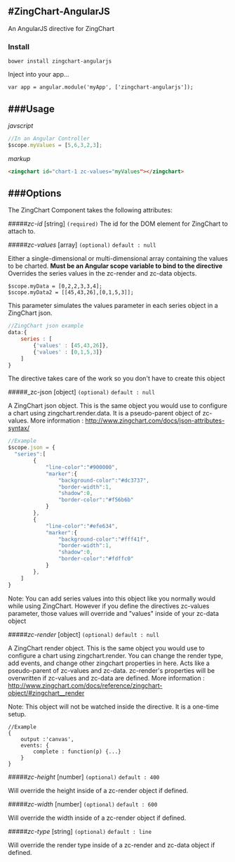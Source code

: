 #ZingChart-AngularJS
---
An AngularJS directive for ZingChart
### Install
```
bower install zingchart-angularjs
```

Inject into your app...
```
var app = angular.module('myApp', ['zingchart-angularjs']);
```

###Usage
---
_javscript_
```js
//In an Angular Controller
$scope.myValues = [5,6,3,2,3];
```

_markup_
```html
<zingchart id="chart-1 zc-values="myValues"></zingchart>
```

###Options
---
The ZingChart Component takes the following attributes:

#####_zc-id_ [string] ```(required)```
The id for the DOM element for ZingChart to attach to.

#####_zc-values_ [array] ```(optional)```
```default : null```

Either a single-dimensional or multi-dimensional array containing the values to be charted. **Must be an Angular scope variable to bind to the directive** Overrides the series values in the zc-render and zc-data objects.
```
$scope.myData = [0,2,2,3,3,4];
$scope.myData2 = [[45,43,26],[0,1,5,3]];
```
This parameter simulates the values parameter in each series object in a ZingChart json.
```js
//ZingChart json example
data:{
    series : [
        {'values' : [45,43,26]},
        {'values' : [0,1,5,3]}
    ]
}
```
The directive takes care of the work so you don't have to create this object

#####_zc-json [object] ```(optional)```
```default : null```

A ZingChart json object. This is the same object you would use to configure a chart using zingchart.render.data. It is a pseudo-parent object of zc-values. More information : http://www.zingchart.com/docs/json-attributes-syntax/
```js
//Example
$scope.json = {
  "series":[
        {
            "line-color":"#900000",
            "marker":{
                "background-color":"#dc3737",
                "border-width":1,
                "shadow":0,
                "border-color":"#f56b6b"
            }
        },
        {
            "line-color":"#efe634",
            "marker":{
                "background-color":"#fff41f",
                "border-width":1,
                "shadow":0,
                "border-color":"#fdffc0"
            }
        },
    ]
}
```
Note: You can add series values into this object like you normally would while using ZingChart. However if you define the directives zc-values parameter, those values will override and "values" inside of your zc-data object


#####_zc-render_ [object] ```(optional)```
```default : null```

A ZingChart render object. This is the same object you would use to configure a chart using zingchart.render. You can change the render type, add events, and change other zingchart properties in here. Acts like a pseudo-parent of zc-values and zc-data. zc-render's properties will be overwritten if zc-values and zc-data are defined. More information : http://www.zingchart.com/docs/reference/zingchart-object/#zingchart__render

Note: This object will not be watched inside the directive. It is a one-time setup.

```
//Example
{
    output :'canvas',
    events: {
        complete : function(p) {...}
    }
}
```



#####_zc-height_ [number] ```(optional)```
```default : 400```

Will override the height inside of a zc-render object if defined.

#####_zc-width_ [number] ```(optional)```
```default : 600```

Will override the width inside of a zc-render object if defined.

#####_zc-type_ [string] ```(optional)```
```default : line```

Will override the render type inside of a zc-render and zc-data object if defined.
